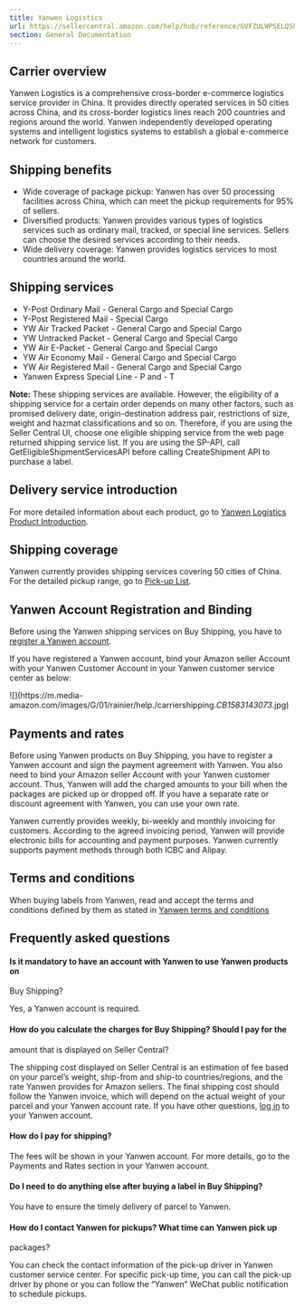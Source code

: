 ```yaml
---
title: Yanwen Logistics
url: https://sellercentral.amazon.com/help/hub/reference/GVFZULWPSELQ5PYT
section: General Documentation
---
```


## Carrier overview

Yanwen Logistics is a comprehensive cross-border e-commerce logistics service
provider in China. It provides directly operated services in 50 cities across
China, and its cross-border logistics lines reach 200 countries and regions
around the world. Yanwen independently developed operating systems and
intelligent logistics systems to establish a global e-commerce network for
customers.

## Shipping benefits

  * Wide coverage of package pickup: Yanwen has over 50 processing facilities across China, which can meet the pickup requirements for 95% of sellers.
  * Diversified products: Yanwen provides various types of logistics services such as ordinary mail, tracked, or special line services. Sellers can choose the desired services according to their needs.
  * Wide delivery coverage: Yanwen provides logistics services to most countries around the world.

## Shipping services

  * Y-Post Ordinary Mail - General Cargo and Special Cargo
  * Y-Post Registered Mail - Special Cargo
  * YW Air Tracked Packet - General Cargo and Special Cargo
  * YW Untracked Packet - General Cargo and Special Cargo
  * YW Air E-Packet - General Cargo and Special Cargo
  * YW Air Economy Mail - General Cargo and Special Cargo
  * YW Air Registered Mail - General Cargo and Special Cargo
  * Yanwen Express Special Line - P and - T

**Note:** These shipping services are available. However, the eligibility of a
shipping service for a certain order depends on many other factors, such as
promised delivery date, origin-destination address pair, restrictions of size,
weight and hazmat classifications and so on. Therefore, if you are using the
Seller Central UI, choose one eligible shipping service from the web page
returned shipping service list. If you are using the SP-API, call
GetEligibleShipmentServicesAPI before calling CreateShipment API to purchase a
label.

## Delivery service introduction

For more detailed information about each product, go to [Yanwen Logistics
Product Introduction](http://www.yw56.com.cn/index.php?s=/product/index.html).

## Shipping coverage

Yanwen currently provides shipping services covering 50 cities of China. For
the detailed pickup range, go to [Pick-up
List](http://www.yw56.com.cn/index.php?s=/service/index.html).

## Yanwen Account Registration and Binding

Before using the Yanwen shipping services on Buy Shipping, you have to
[register a Yanwen account](http://portal.yw56.com.cn/register).

If you have registered a Yanwen account, bind your Amazon seller Account with
your Yanwen Customer Account in your Yanwen customer service center as below:

![](https://m.media-
amazon.com/images/G/01/rainier/help./carriershipping._CB1583143073_.jpg)

## Payments and rates

Before using Yanwen products on Buy Shipping, you have to register a Yanwen
account and sign the payment agreement with Yanwen. You also need to bind your
Amazon seller Account with your Yanwen customer account. Thus, Yanwen will add
the charged amounts to your bill when the packages are picked up or dropped
off. If you have a separate rate or discount agreement with Yanwen, you can
use your own rate.

Yanwen currently provides weekly, bi-weekly and monthly invoicing for
customers. According to the agreed invoicing period, Yanwen will provide
electronic bills for accounting and payment purposes. Yanwen currently
supports payment methods through both ICBC and Alipay.

## Terms and conditions

When buying labels from Yanwen, read and accept the terms and conditions
defined by them as stated in [Yanwen terms and
conditions](https://portal.yw56.com.cn/merchant/contract)

## Frequently asked questions

#### Is it mandatory to have an account with Yanwen to use Yanwen products on
Buy Shipping?

Yes, a Yanwen account is required.

#### How do you calculate the charges for Buy Shipping? Should I pay for the
amount that is displayed on Seller Central?

The shipping cost displayed on Seller Central is an estimation of fee based on
your parcel’s weight, ship-from and ship-to countries/regions, and the rate
Yanwen provides for Amazon sellers. The final shipping cost should follow the
Yanwen invoice, which will depend on the actual weight of your parcel and your
Yanwen account rate. If you have other questions, [log
in](http://portal.yw56.com.cn/about_send/) to your Yanwen account.

#### How do I pay for shipping?

The fees will be shown in your Yanwen account. For more details, go to the
Payments and Rates section in your Yanwen account.

#### Do I need to do anything else after buying a label in Buy Shipping?

You have to ensure the timely delivery of parcel to Yanwen.

#### How do I contact Yanwen for pickups? What time can Yanwen pick up
packages?

You can check the contact information of the pick-up driver in Yanwen customer
service center. For specific pick-up time, you can call the pick-up driver by
phone or you can follow the “Yanwen” WeChat public notification to schedule
pickups.

